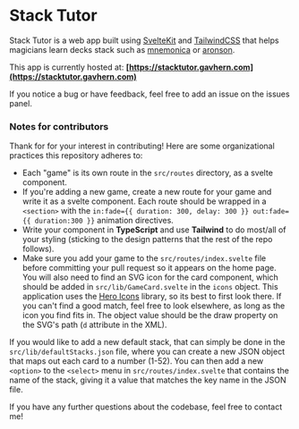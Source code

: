 # Stack Tutor

Stack Tutor is a web app built using [SvelteKit](https://github.com/sveltejs/kit) and [TailwindCSS](https://github.com/tailwindlabs/tailwindcss) that helps magicians learn decks stack such as [mnemonica](https://www.conjuringarchive.com/list/book/2498) or [aronson](https://www.conjuringarchive.com/list/book/1634).

This app is currently hosted at: **[https://stacktutor.gavhern.com](https://stacktutor.gavhern.com)**

If you notice a bug or have feedback, feel free to add an issue on the issues panel.

### Notes for contributors

Thank for for your interest in contributing! Here are some organizational practices this repository adheres to:

- Each "game" is its own route in the `src/routes` directory, as a svelte component.
- If you're adding a new game, create a new route for your game and write it as a svelte component. Each route should be wrapped in a `<section>` with the `in:fade={{ duration: 300, delay: 300 }} out:fade={{ duration:300 }}` animation directives.
- Write your component in **TypeScript** and use **Tailwind** to do most/all of your styling (sticking to the design patterns that the rest of the repo follows).
- Make sure you add your game to the `src/routes/index.svelte` file before committing your pull request so it appears on the home page. You will also need to find an SVG icon for the card component, which should be added in `src/lib/GameCard.svelte` in the `icons` object. This application uses the [Hero Icons](https://heroicons.com/) library, so its best to first look there. If you can't find a good match, feel free to look elsewhere, as long as the icon you find fits in. The object value should be the draw property on the SVG's path (`d` attribute in the XML).

If you would like to add a new default stack, that can simply be done in the `src/lib/defaultStacks.json` file, where you can create a new JSON object that maps out each card to a number (1-52). You can then add a new `<option>` to the `<select>` menu in `src/routes/index.svelte` that contains the name of the stack, giving it a value that matches the key name in the JSON file.

If you have any further questions about the codebase, feel free to contact me!
